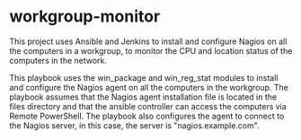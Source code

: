 # workgroup-monitor
This project uses Ansible and Jenkins to install and configure Nagios on all the computers in a workgroup, to monitor the CPU and location status of the computers in the network.

This playbook uses the win_package and win_reg_stat modules to install and configure the Nagios agent on all the computers in the workgroup. The playbook assumes that the Nagios agent installation file is located in the files directory and that the ansible controller can access the computers via Remote PowerShell. The playbook also configures the agent to connect to the Nagios server, in this case, the server is "nagios.example.com".

